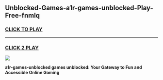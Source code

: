 
## Unblocked-Games-a1r-games-unblocked-Play-Free-fnmlq
<h3>
<a href="https://premium76.site?title=a1r-games-unblocked&ref=18A">CLICK TO PLAY</a></h3>
<hr>

<h3>
<a href="https://premium76.site?title=a1r-games-unblocked&ref=18A">CLICK 2 PLAY</a>
  
</h3>

<a href="https://premium76.site?title=a1r-games-unblocked&ref=18A"><img src="https://clearcache.store/games.png"></a>


**a1r-games-unblocked games unblocked: Your Gateway to Fun and Accessible Online Gaming**
